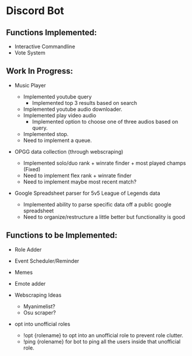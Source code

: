 # Discord Bot

## Functions Implemented:

- Interactive Commandline
- Vote System

## Work In Progress:

- Music Player

  - Implemented youtube query
    - Implemented top 3 results based on search
  - Implemented youtube audio downloader.
  - Implemented play video audio
    - Implemented option to choose one of three audios based on query.
  - Implemented stop.
  - Need to implement a queue.

- OPGG data collection (through webscraping)

  - Implemented solo/duo rank + winrate finder + most played champs (Fixed)
  - Need to implement flex rank + winrate finder
  - Need to implement maybe most recent match?

- Google Spreadsheet parser for 5v5 League of Legends data
  - Implemented ability to parse specific data off a public google spreadsheet
  - Need to organize/restructure a little better but functionality is good

## Functions to be Implemented:

- Role Adder

- Event Scheduler/Reminder

- Memes

- Emote adder

- Webscraping Ideas

  - Myanimelist?
  - Osu scraper?

- opt into unofficial roles

  - !opt {rolename} to opt into an unofficial role to prevent role clutter.
  - !ping {rolename} for bot to ping all the users inside that unofficial role.
